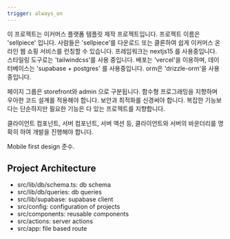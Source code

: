 ```yaml
---
trigger: always_on
---
```


이 프로젝트는 이커머스 플랫폼 템플릿 제작 프로젝트입니다. 프로젝트 이름은 'sellpiece' 입니다. 사람들은 'sellpiece'를 다운로드 또는 클론하여 쉽게 이커머스 온라인 웹 쇼핑 서비스를 런칭할 수 있습니다. 프레임워크는 nextjs15 를 사용중입니다. 스타일링 도구로는 'tailwindcss'를 사용 중입니다. 배포는 'vercel'을 이용하며, 데이터베이스는 'supabase + postgres' 를 사용중입니다. orm은 'drizzle-orm'을 사용 중입니다.

페이지 그룹은 storefront와 admin 으로 구분됩니다. 함수형 프로그래밍을 지향하며 우아한 코드 설계를 적용해야 합니다. 보안과 최적화를 신경써야 합니다. 복잡한 기능보다는 단순하지만 필요한 기능은 다 있는 프로젝트를 지향합니다.

클라이언트 컴포넌트, 서버 컴포넌트, 서버 액션 등, 클라이언트와 서버의 바운더리를 명확히 하여 개발을 진행해야 합니다.

Mobile first design 준수.

## Project Architecture

- src/lib/db/schema.ts: db schema
- src/lib/db/queries: db queries
- src/lib/supabase: supabase client
- src/config: configuration of projects
- src/components: reusable components
- src/actions: server actions
- src/app: file based route
